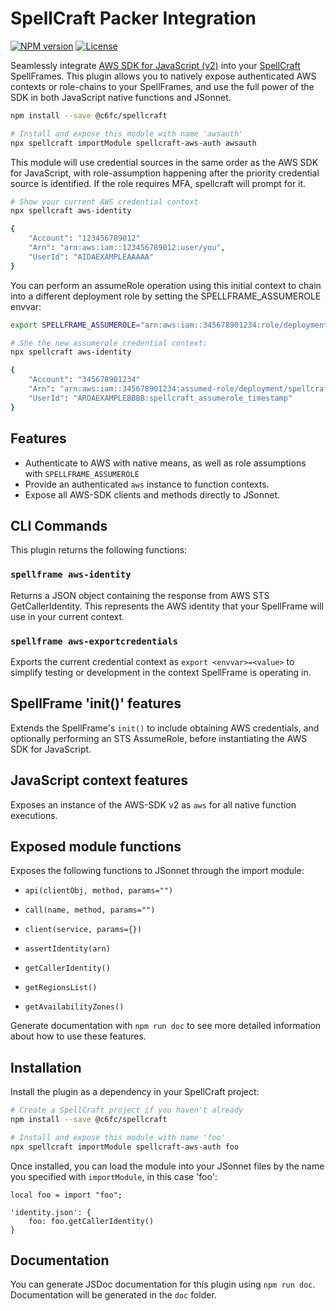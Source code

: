 # SpellCraft Packer Integration

[![NPM version](https://img.shields.io/npm/v/spellcraft-aws-auth.svg?style=flat)](https://www.npmjs.com/package/spellcraft-aws-auth)
[![License](https://img.shields.io/npm/l/spellcraft-aws-auth.svg?style=flat)](https://opensource.org/licenses/MIT)

Seamlessly integrate [AWS SDK for JavaScript (v2)](https://docs.aws.amazon.com/AWSJavaScriptSDK/latest/) into your [SpellCraft](https://github.com/@c6fc/spellcraft) SpellFrames. This plugin allows you to natively expose authenticated AWS contexts or role-chains to your SpellFrames, and use the full power of the SDK in both JavaScript native functions and JSonnet.

```sh
npm install --save @c6fc/spellcraft

# Install and expose this module with name 'awsauth'
npx spellcraft importModule spellcraft-aws-auth awsauth
```

This module will use credential sources in the same order as the AWS SDK for JavaScript, with role-assumption happening after the priority credential source is identified. If the role requires MFA, spellcraft will prompt for it.

```sh
# Show your current AWS credential context
npx spellcraft aws-identity

{
	"Account": "123456789012"
	"Arn": "arn:aws:iam::123456789012:user/you",
	"UserId": "AIDAEXAMPLEAAAAA"
}
```

You can perform an assumeRole operation using this initial context to chain into a different deployment role by setting the SPELLFRAME_ASSUMEROLE envvar:

```sh
export SPELLFRAME_ASSUMEROLE="arn:aws:iam::345678901234:role/deployment"

# She the new assumerole credential context:
npx spellcraft aws-identity

{
	"Account": "345678901234"
	"Arn": "arn:aws:iam::345678901234:assumed-role/deployment/spellcraft_assumerole_timestamp",
	"UserId": "AROAEXAMPLEBBBB:spellcraft_assumerole_timestamp"
}
```

## Features

- Authenticate to AWS with native means, as well as role assumptions with `SPELLFRAME_ASSUMEROLE`
- Provide an authenticated `aws` instance to function contexts.
- Expose all AWS-SDK clients and methods directly to JSonnet.

## CLI Commands

This plugin returns the following functions:

###	`spellframe aws-identity`

Returns a JSON object containing the response from AWS STS GetCallerIdentity. This represents the AWS identity that your SpellFrame will use in your current context.

### `spellframe aws-exportcredentials`

Exports the current credential context as `export <envvar>=<value>` to simplify testing or development in the context SpellFrame is operating in.

## SpellFrame 'init()' features

Extends the SpellFrame's `init()` to include obtaining AWS credentials, and optionally performing an STS AssumeRole, before instantiating the AWS SDK for JavaScript.

## JavaScript context features

Exposes an instance of the AWS-SDK v2 as `aws` for all native function executions.

## Exposed module functions

Exposes the following functions to JSonnet through the import module:

*	`api(clientObj, method, params="")`
*	`call(name, method, params="")`
*	`client(service, params={})`

*	`assertIdentity(arn)`
*	`getCallerIdentity()`
*	`getRegionsList()`
*	`getAvailabilityZones()`

Generate documentation with `npm run doc` to see more detailed information about how to use these features.


## Installation

Install the plugin as a dependency in your SpellCraft project:

```bash
# Create a SpellCraft project if you haven't already
npm install --save @c6fc/spellcraft

# Install and expose this module with name 'foo'
npx spellcraft importModule spellcraft-aws-auth foo
```

Once installed, you can load the module into your JSonnet files by the name you specified with `importModule`, in this case 'foo':

```jsonnet
local foo = import "foo";

'identity.json': {
	foo: foo.getCallerIdentity()
}
```

## Documentation

You can generate JSDoc documentation for this plugin using `npm run doc`. Documentation will be generated in the `doc` folder.
